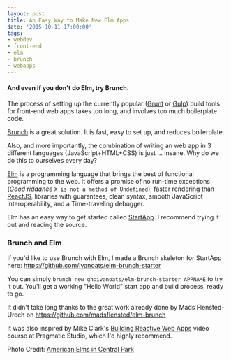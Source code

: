 ```yaml
---
layout: post
title: An Easy Way to Make New Elm Apps
date: '2015-10-11 17:00:00'
tags:
- webdev
- front-end
- elm
- brunch
- webapps
---
```


#### And even if you don't do Elm, try Brunch.

The process of setting up the currently popular ([Grunt]() or [Gulp]()) build tools for front-end web apps takes too long, and involves too much boilerplate code.

[Brunch](http://brunch.io) is a great solution. It is fast, easy to set up, and reduces boilerplate.

Also, and more importantly, the combination of writing an web app in 3 different languages (JavaScript+HTML+CSS) is just ... insane. Why do we do this to ourselves every day?

[Elm](http://elm-lang.org) is a programming language that brings the best of functional programming to the web. It offers a promise of no run-time exceptions (*Good riddance* `X is not a method of Undefined`), faster rendering than [ReactJS](https://facebook.github.io/react/), libraries with guarantees, clean syntax, smooth JavaScript interoperability, and a Time-traveling debugger.

Elm has an easy way to get started called [StartApp](https://github.com/evancz/start-app). I recommend trying it out and reading the source.

### Brunch and Elm
If you'd like to use Brunch with Elm, I made a Brunch skeleton for StartApp here:
https://github.com/ivanoats/elm-brunch-starter

You can simply `brunch new gh:ivanoats/elm-brunch-starter APPNAME` to try it out. You'll get a working "Hello World" start app and build process, ready to go.

It didn't take long thanks to the great work already done by Mads Flensted-Urech on 
https://github.com/madsflensted/elm-brunch

It was also inspired by Mike Clark's [Building Reactive Web Apps](https://pragmaticstudio.com/elm) video course at Pragmatic Studio, which I'd highly recommend.

Photo Credit: [American Elms in Central Park](https://www.flickr.com/photos/mikerollinger/539899740)